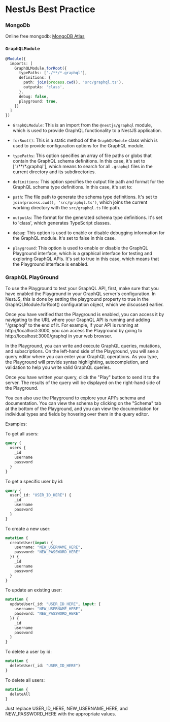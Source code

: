 # NestJs Best Practice


### MongoDb
Online free mongodb: [MongoDB Atlas](https://www.mongodb.com/atlas/database)

### `GraphQLModule`
```ts
@Module({
  imports: [
    GraphQLModule.forRoot({
      typePaths: ['./**/*.graphql'],
      definitions: {
        path: join(process.cwd(), 'src/graphql.ts'),
        outputAs: 'class',
      },
      debug: false,
      playground: true,
    })
  ]
})
```

- `GraphQLModule`: This is an import from the `@nestjs/graphql` module, which is used to provide GraphQL functionality to a NestJS application.

- `forRoot()`: This is a static method of the `GraphQLModule` class which is used to provide configuration options for the GraphQL module.

- `typePaths`: This option specifies an array of file paths or globs that contain the GraphQL schema definitions. In this case, it's set to ['./**/*.graphql'], which means to search for all `.graphql` files in the current directory and its subdirectories.

- `definitions`: This option specifies the output file path and format for the GraphQL schema type definitions. In this case, it's set to:

- `path`: The file path to generate the schema type definitions. It's set to `join(process.cwd(), 'src/graphql.ts')`, which joins the current working directory with the `src/graphql.ts` file path.

- `outputAs`: The format for the generated schema type definitions. It's set to 'class', which generates TypeScript classes.

- `debug`: This option is used to enable or disable debugging information for the GraphQL module. It's set to false in this case.

- `playground`: This option is used to enable or disable the GraphQL Playground interface, which is a graphical interface for testing and exploring GraphQL APIs. It's set to true in this case, which means that the Playground interface is enabled.


### GraphQL PlayGround
To use the Playground to test your GraphQL API, first, make sure that you have enabled the Playground in your GraphQL server's configuration. In NestJS, this is done by setting the playground property to true in the GraphQLModule.forRoot() configuration object, which we discussed earlier.

Once you have verified that the Playground is enabled, you can access it by navigating to the URL where your GraphQL API is running and adding "/graphql" to the end of it. For example, if your API is running at http://localhost:3000, you can access the Playground by going to http://localhost:3000/graphql in your web browser.

In the Playground, you can write and execute GraphQL queries, mutations, and subscriptions. On the left-hand side of the Playground, you will see a query editor where you can enter your GraphQL operations. As you type, the Playground will provide syntax highlighting, autocompletion, and validation to help you write valid GraphQL queries.

Once you have written your query, click the "Play" button to send it to the server. The results of the query will be displayed on the right-hand side of the Playground.

You can also use the Playground to explore your API's schema and documentation. You can view the schema by clicking on the "Schema" tab at the bottom of the Playground, and you can view the documentation for individual types and fields by hovering over them in the query editor.

Examples:

To get all users:

```graphql
query {
  users {
    _id
    username
    password
  }
}
```

To get a specific user by id:

```graphql
query {
  user(_id: "USER_ID_HERE") {
    _id
    username
    password
  }
}
```

To create a new user:

```graphql
mutation {
  createUser(input: {
    username: "NEW_USERNAME_HERE",
    password: "NEW_PASSWORD_HERE"
  }) {
    _id
    username
    password
  }
}
```

To update an existing user:

```graphql
mutation {
  updateUser(_id: "USER_ID_HERE", input: {
    username: "NEW_USERNAME_HERE",
    password: "NEW_PASSWORD_HERE"
  }) {
    _id
    username
    password
  }
}
```

To delete a user by id:

```graphql
mutation {
  deleteUser(_id: "USER_ID_HERE")
}
```

To delete all users:

```graphql
mutation {
  deleteAll
}
```
Just replace USER_ID_HERE, NEW_USERNAME_HERE, and NEW_PASSWORD_HERE with the appropriate values.
